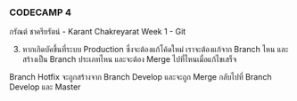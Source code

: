 ### CODECAMP 4

กรัณต์ ชาครียรัตน์ - Karant Chakreyarat
Week 1 - Git

3. หากเกิดบัคขึ้นที่ระบบ Production ซึ่งจะต้องแก้โค้ดใหม่ เราจะต้องแก้จาก Branch ไหน และสร้างเป็น Branch ประเภทไหน และจะต้อง Merge ไปที่ไหนเมื่อแก้ไขเสร็จ

Branch Hotfix จะถูกสร้างจาก Branch Develop และจะถูก Merge กลับไปที่ Branch Develop และ Master
